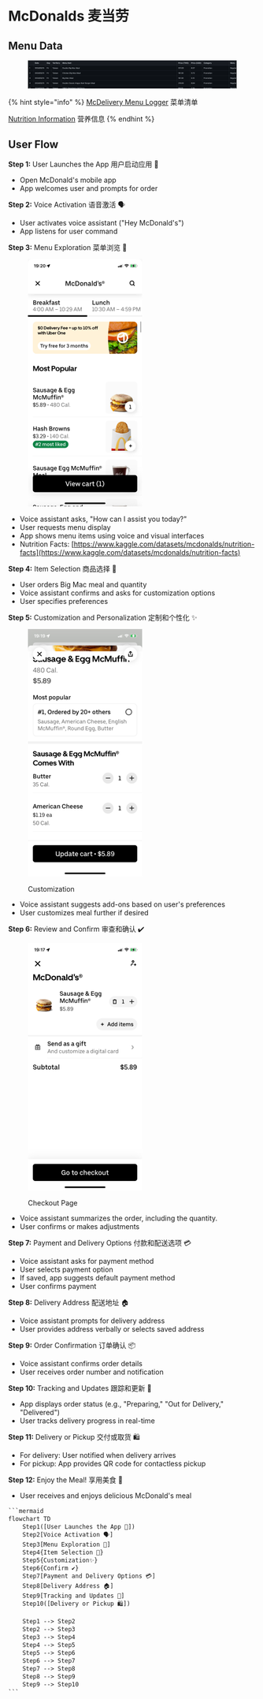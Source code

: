 # McDonalds 麦当劳

## Menu Data

<figure><img src="../.gitbook/assets/Screen Shot 2024-03-16 at 00.18.13 (1).png" alt=""><figcaption></figcaption></figure>

{% hint style="info" %}
[McDelivery Menu Logger](https://github.com/schmwong/APAC-McDelivery-Menu-Logger?tab=readme-ov-file) 菜单清单

[Nutrition Information](https://www.kaggle.com/datasets/mcdonalds/nutrition-facts)  营养信息
{% endhint %}

## **User Flow**

**Step 1:** User Launches the App 用户启动应用 📱

* Open McDonald's mobile app
* App welcomes user and prompts for order

**Step 2:** Voice Activation 语音激活 🗣️

* User activates voice assistant ("Hey McDonald's")
* App listens for user command

**Step 3:** Menu Exploration 菜单浏览 🍔

<figure><img src="../.gitbook/assets/image (2) (1).png" alt="" width="232"><figcaption></figcaption></figure>

* Voice assistant asks, "How can I assist you today?"
* User requests menu display
* App shows menu items using voice and visual interfaces
* Nutrition Facts: [https://www.kaggle.com/datasets/mcdonalds/nutrition-facts](https://www.kaggle.com/datasets/mcdonalds/nutrition-facts)

**Step 4:** Item Selection 商品选择 🥤

* User orders Big Mac meal and quantity
* Voice assistant confirms and asks for customization options
* User specifies preferences

**Step 5:** Customization and Personalization 定制和个性化 ✨

<figure><img src="../.gitbook/assets/image (1) (1) (1).png" alt="" width="232"><figcaption><p>Customization</p></figcaption></figure>

* Voice assistant suggests add-ons based on user's preferences
* User customizes meal further if desired

**Step 6:** Review and Confirm 审查和确认 ✔️

<figure><img src="../.gitbook/assets/image (1) (1).png" alt="" width="232"><figcaption><p>Checkout Page</p></figcaption></figure>

* Voice assistant summarizes the order, including the quantity.
* User confirms or makes adjustments

**Step 7:** Payment and Delivery Options 付款和配送选项 💳

* Voice assistant asks for payment method
* User selects payment option
* If saved, app suggests default payment method
* User confirms payment

**Step 8:** Delivery Address 配送地址 🏠

* Voice assistant prompts for delivery address
* User provides address verbally or selects saved address

**Step 9:** Order Confirmation 订单确认 📦

* Voice assistant confirms order details
* User receives order number and notification

**Step 10:** Tracking and Updates 跟踪和更新 🚚

* App displays order status (e.g., "Preparing," "Out for Delivery," "Delivered")
* User tracks delivery progress in real-time

**Step 11:** Delivery or Pickup 交付或取货 🛍️

* For delivery: User notified when delivery arrives
* For pickup: App provides QR code for contactless pickup

**Step 12:** Enjoy the Meal! 享用美食 🍟

* User receives and enjoys delicious McDonald's meal

````mermaid
```mermaid
flowchart TD
    Step1([User Launches the App 📱])
    Step2[Voice Activation 🗣️]
    Step3[Menu Exploration 🍔]
    Step4{Item Selection 🥤}
    Step5{Customization✨}
    Step6{Confirm ✔️}
    Step7[Payment and Delivery Options 💳]
    Step8[Delivery Address 🏠]
    Step9[Tracking and Updates 🚚]
    Step10([Delivery or Pickup 🛍️])

    Step1 --> Step2
    Step2 --> Step3
    Step3 --> Step4
    Step4 --> Step5
    Step5 --> Step6
    Step6 --> Step7
    Step7 --> Step8
    Step8 --> Step9
    Step9 --> Step10
```
````

##

